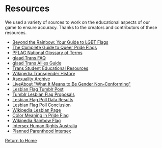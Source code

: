 # Resources
We used a variety of sources to work on the educational aspects of our game to ensure accuracy.
Thanks to the creators and contributors of these resources.
* [Beyond the Rainbow: Your Guide to LGBT Flags](http://www.newnownext.com/guide-lgbt-flags/07/2017/)
* [The Complete Guide to Queer Pride Flags](https://www.pride.com/pride/2018/6/13/complete-guide-queer-pride-flags-0#media-gallery-media-11)
* [PFLAG National Glossary of Terms](https://pflag.org/glossary)
* [glaad Trans FAQ](glaad.org/transgender/transfaq)
* [glaad Trans Allies Guide](glaad.org/transgender/allies)
* [Trans Student Educational Resources](http://transstudent.org/)
* [Wikipedia Transgender History](https://en.wikipedia.org/wiki/Transgender_history)
* [Asexuality Archive](http://www.asexualityarchive.com/the-asexuality-flag/)
* [LiveAbout "What It Means to Be Gender Non-Conforming"](https://www.liveabout.com/what-does-it-mean-to-be-gender-non-conforming-1415327)
* [Lesbian Flag Tumblr Post](https://sadlesbeandisaster.tumblr.com/post/174589716001/sadlesbeandisaster-sadlesbeandisaster-meanings)
* [Tumblr Lesbian Flag Proposals](https://allukazaoldyeck.tumblr.com/post/174615049778/allukazaoldyeck-as-someone-who-made-one-of-the)
* [Lesbian Flag Poll Data Results](https://allukazaoldyeck.tumblr.com/post/174635579783/lesbian-flag-poll-data-results)
* [Lesbian Flag Poll Conclusion](https://allukazaoldyeck.tumblr.com/post/174619653418/i-realize-the-irony-in-making-another-lesbian-flag)
* [Wikipedia Lesbian Page](https://en.wikipedia.org/wiki/Lesbian)
* [Color Meaning in Pride Flag](https://www.bustle.com/articles/167177-what-do-the-colors-in-the-gay-pride-flag-stand-for-its-a-beautiful-and-inspiring)
* [Wikipedia Rainbow Flag](https://en.wikipedia.org/wiki/Rainbow_flag_(LGBT_movement))
* [Intersex Human Rights Australia](https://ihra.org.au/)
* [Planned Parenthood Intersex](https://www.plannedparenthood.org/learn/sexual-orientation-gender/gender-gender-identity/whats-intersex)

[Return to Home](https://sd19spring.github.io/FlagQuest/)
